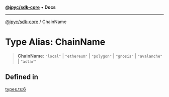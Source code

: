 [**@jpyc/sdk-core**](../README.md) • **Docs**

---

[@jpyc/sdk-core](../globals.md) / ChainName

# Type Alias: ChainName

> **ChainName**: `"local"` \| `"ethereum"` \| `"polygon"` \| `"gnosis"` \| `"avalanche"` \| `"astar"`

## Defined in

[types.ts:6](https://github.com/jcam1/sdks/blob/3c4d067b0c17fecc9e33503f90e696b032f41531/packages/core/src/types.ts#L6)
